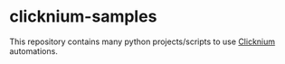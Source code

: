 # clicknium-samples
This repository contains many python projects/scripts to use [Clicknium](https://www.clickcorp.com/?source=github) automations.
